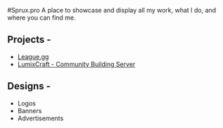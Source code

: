 #Sprux.pro
A place to showcase and display all my work, what I do, and where you can find me.

<h2> Projects - </h2>
<ul>
<a href="http://league.gg"><li> League.gg </li></a>
<a href="http://Orbis.io><li> Orbis.io </li></a>
</ul>

<h2> Minecraft Server - </h2>
<ul>
<a href="http://lumixcraft.enjin.com"><li> LumixCraft - Community Building Server </li></a>
</ul>

<h2> Designs - </h2>
<ul>
<li> Logos </li>
<li> Banners </li>
<li> Advertisements </li>
</ul>


